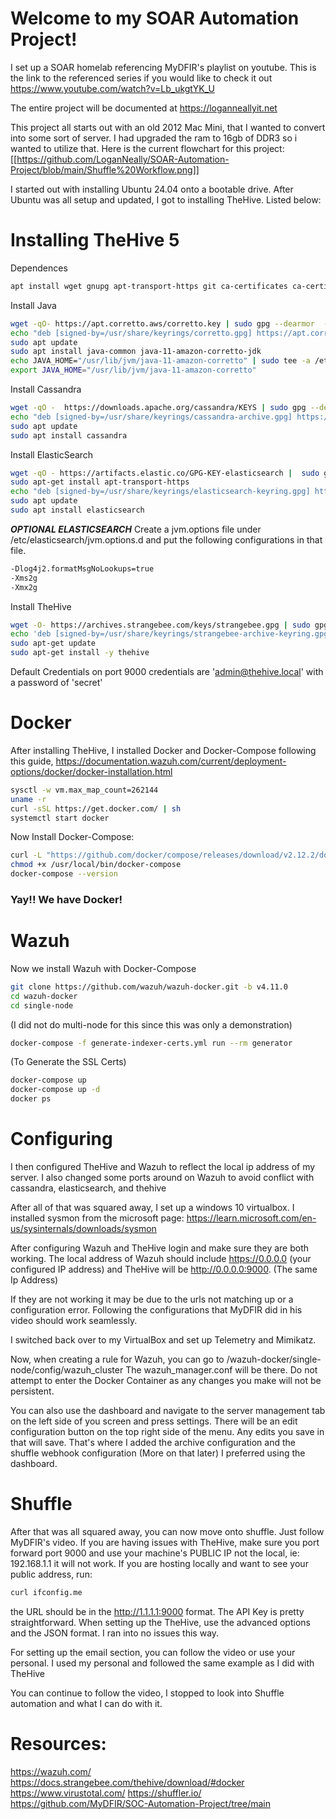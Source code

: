 # Welcome to my SOAR Automation Project!


I set up a SOAR homelab referencing MyDFIR's playlist on youtube. 
This is the link to the referenced series if you would like to check it out https://www.youtube.com/watch?v=Lb_ukgtYK_U

The entire project will be documented at https://loganneallyit.net


This project all starts out with an old 2012 Mac Mini, that I wanted to convert into some sort of server. I had upgraded the ram to 16gb of DDR3 so i wanted to utilize that.
Here is the current flowchart for this project:
[[https://github.com/LoganNeally/SOAR-Automation-Project/blob/main/Shuffle%20Workflow.png]]

I started out with installing Ubuntu 24.04 onto a bootable drive.
After Ubuntu was all setup and updated, I got to installing TheHive. Listed below:

# Installing TheHive 5

Dependences
```bash  
apt install wget gnupg apt-transport-https git ca-certificates ca-certificates-java curl  software-properties-common python3-pip lsb-release
```
Install Java
```bash
wget -qO- https://apt.corretto.aws/corretto.key | sudo gpg --dearmor  -o /usr/share/keyrings/corretto.gpg
echo "deb [signed-by=/usr/share/keyrings/corretto.gpg] https://apt.corretto.aws stable main" |  sudo tee -a /etc/apt/sources.list.d/corretto.sources.list
sudo apt update
sudo apt install java-common java-11-amazon-corretto-jdk
echo JAVA_HOME="/usr/lib/jvm/java-11-amazon-corretto" | sudo tee -a /etc/environment 
export JAVA_HOME="/usr/lib/jvm/java-11-amazon-corretto"
```
Install Cassandra
```bash
wget -qO -  https://downloads.apache.org/cassandra/KEYS | sudo gpg --dearmor  -o /usr/share/keyrings/cassandra-archive.gpg
echo "deb [signed-by=/usr/share/keyrings/cassandra-archive.gpg] https://debian.cassandra.apache.org 40x main" |  sudo tee -a /etc/apt/sources.list.d/cassandra.sources.list
sudo apt update
sudo apt install cassandra
```
Install ElasticSearch
```bash
wget -qO - https://artifacts.elastic.co/GPG-KEY-elasticsearch |  sudo gpg --dearmor -o /usr/share/keyrings/elasticsearch-keyring.gpg
sudo apt-get install apt-transport-https
echo "deb [signed-by=/usr/share/keyrings/elasticsearch-keyring.gpg] https://artifacts.elastic.co/packages/7.x/apt stable main" |  sudo tee /etc/apt/sources.list.d/elastic-7.x.list
sudo apt update
sudo apt install elasticsearch
```
***OPTIONAL ELASTICSEARCH***
Create a jvm.options file under /etc/elasticsearch/jvm.options.d and put the following configurations in that file.
```bash
-Dlog4j2.formatMsgNoLookups=true
-Xms2g
-Xmx2g
```
Install TheHive
```bash
wget -O- https://archives.strangebee.com/keys/strangebee.gpg | sudo gpg --dearmor -o /usr/share/keyrings/strangebee-archive-keyring.gpg
echo 'deb [signed-by=/usr/share/keyrings/strangebee-archive-keyring.gpg] https://deb.strangebee.com thehive-5.2 main' | sudo tee -a /etc/apt/sources.list.d/strangebee.list
sudo apt-get update
sudo apt-get install -y thehive
```
Default Credentials on port 9000
credentials are 'admin@thehive.local' with a password of 'secret'

# Docker
After installing TheHive, I installed Docker and Docker-Compose
following this guide, https://documentation.wazuh.com/current/deployment-options/docker/docker-installation.html
```bash
sysctl -w vm.max_map_count=262144
uname -r
curl -sSL https://get.docker.com/ | sh
systemctl start docker
```
Now Install Docker-Compose:
```bash
curl -L "https://github.com/docker/compose/releases/download/v2.12.2/docker-compose-$(uname -s)-$(uname -m)" -o /usr/local/bin/docker-compose
chmod +x /usr/local/bin/docker-compose
docker-compose --version
```
### Yay!! We have Docker!
# Wazuh
Now we install Wazuh with Docker-Compose
```bash
git clone https://github.com/wazuh/wazuh-docker.git -b v4.11.0
cd wazuh-docker
cd single-node 
```
(I did not do multi-node for this since this was only a demonstration)

```bash
docker-compose -f generate-indexer-certs.yml run --rm generator 
```
(To Generate the SSL Certs)
```bash
docker-compose up
docker-compose up -d
docker ps
```
# Configuring
I then configured TheHive and Wazuh to reflect the local ip address of my server.
I also changed some ports around on Wazuh to avoid conflict with cassandra, elasticsearch, and thehive

After all of that was squared away, I set up a windows 10 virtualbox.
I installed sysmon from the microsoft page: https://learn.microsoft.com/en-us/sysinternals/downloads/sysmon

After configuring Wazuh and TheHive login and make sure they are both working. 
The local address of Wazuh should include https://0.0.0.0 (your configured IP address) and TheHive will be http://0.0.0.0:9000. (The same Ip Address)

If they are not working it may be due to the urls not matching up or a configuration error. Following the configurations that MyDFIR did in his video should work seamlessly.

I switched back over to my VirtualBox and set up Telemetry and Mimikatz.

Now, when creating a rule for Wazuh, you can go to /wazuh-docker/single-node/config/wazuh_cluster
The wazuh_manager.conf will be there. Do not attempt to enter the Docker Container as any changes you make will not be persistent. 

You can also use the dashboard and navigate to the server management tab on the left side of you screen and press settings.
There will be an edit configuration button on the top right side of the menu. Any edits you save in that will save. 
That's where I added the archive configuration and the shuffle webhook configuration (More on that later)
I preferred using the dashboard.

# Shuffle
After that was all squared away, you can now move onto shuffle. Just follow MyDFIR's video.
If you are having issues with TheHive, make sure you port forward port 9000 and use your machine's PUBLIC IP not the local, ie: 192.168.1.1 it will not work.
If you are hosting locally and want to see your public address, run:
```bash
curl ifconfig.me
```
the URL should be in the http://1.1.1.1:9000 format. The API Key is pretty straightforward. 
When setting up the TheHive, use the advanced options and the JSON format. I ran into no issues this way.



For setting up the email section, you can follow the video or use your personal. 
I used my personal and followed the same example as I did with TheHive



You can continue to follow the video, I stopped to look into Shuffle automation and what I can do with it.


# Resources:
https://wazuh.com/
https://docs.strangebee.com/thehive/download/#docker
https://www.virustotal.com/
https://shuffler.io/
https://github.com/MyDFIR/SOC-Automation-Project/tree/main

